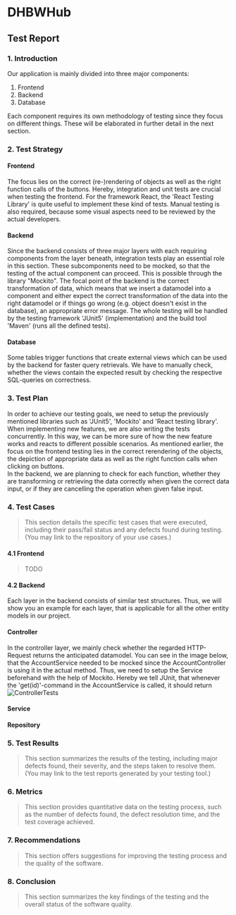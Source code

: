 # DHBWHub
## Test Report

### 1. Introduction
Our application is mainly divided into three major components:
1.  Frontend
2.  Backend
3.  Database  

Each component requires its own methodology of testing since they focus on different things. These will be elaborated in further detail in the next section.

### 2. Test Strategy
#### Frontend
The focus lies on the correct (re-)rendering of objects as well as the right function calls of the buttons. Hereby, integration and unit tests are crucial when testing the frontend. For the framework React, the 'React Testing Library' is quite useful to implement these kind of tests. Manual testing is also required, because some visual aspects need to be reviewed by the actual developers.
#### Backend
Since the backend consists of three major layers with each requiring components from the layer beneath, integration tests play an essential role in this section. These subcomponents need to be mocked, so that the testing of the actual component can proceed. This is possible through the library "Mockito". The focal point of the backend is the correct transformation of data, which means that we insert a datamodel into a component and either expect the correct transformation of the data into the right datamodel or if things go wrong (e.g. object doesn't exist in the database), an appropriate error message. The whole testing will be handled by the testing framework 'JUnit5' (implementation) and the build tool 'Maven' (runs all the defined tests).
#### Database
Some tables trigger functions that create external views which can be used by the backend for faster query retrievals. We have to manually check, whether the views contain the expected result by checking the respective SQL-queries on correctness.

### 3. Test Plan
In order to achieve our testing goals, we need to setup the previously mentioned libraries such as 'JUnit5', 'Mockito' and 'React testing library'. When implementing new features, we are also writing the tests concurrently. In this way, we can be more sure of how the new feature works and reacts to different possible scenarios.
As mentioned earlier, the focus on the frontend testing lies in the correct rerendering of the objects, the depiction of appropriate data as well as the right function calls when clicking on buttons.  
In the backend, we are planning to check for each function, whether they are transforming or retrieving the data correctly when given the correct data input, or if they are cancelling the operation when given false input.

### 4. Test Cases
> This section details the specific test cases that were executed, including their pass/fail status and any defects found during testing. (You may link to the repository of your use cases.)
#### 4.1 Frontend
> TODO
#### 4.2 Backend
Each layer in the backend consists of similar test structures. Thus, we will show you an example for each layer, that is applicable for all the other entity models in our project.
#### Controller
In the controller layer, we mainly check whether the regarded HTTP-Request returns the anticipated datamodel. You can see in the image below, that the AccountService needed to be mocked since the AccountController is using it in the actual method. Thus, we need to setup the Service beforehand with the help of Mockito. Hereby we tell JUnit, that whenever the 'get(id)'-command in the AccountService is called, it should return  
![ControllerTests](https://github.com/SE-TINF22B6/DHBWhub/assets/122597204/5a399852-b154-4c17-ba18-aaf34ae8af90)
#### Service

#### Repository



### 5. Test Results 
> This section summarizes the results of the testing, including major defects found, their severity, and the steps taken to resolve them. (You may link to the test reports generated by your testing tool.)

### 6. Metrics
> This section provides quantitative data on the testing process, such as the number of defects found, the defect resolution time, and the test coverage achieved.

### 7. Recommendations
> This section offers suggestions for improving the testing process and the quality of the software.

### 8. Conclusion
> This section summarizes the key findings of the testing and the overall status of the software quality.
